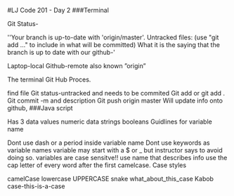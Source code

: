 #LJ Code 201 - Day 2 ###Terminal

Git Status-

''Your branch is up-to-date with 'origin/master'. Untracked files: (use "git add ..." to include in what will be committed) What it is the saying that the branch is up to date with our github-'

Laptop-local Github-remote also known ”origin”

The terminal Git Hub Proces.

find file
Git status-untracked and needs to be commited
Git add or git add .
Git commit -m and description
Git push origin master
Will update info onto github,
###Java script

Has 3 data values
numeric data
strings
booleans
Guidlines for variable name

Dont use dash or a period inside variable name
Dont use keywords as variable names
variable may start with a $ or _ but instructor says to avoid doing so.
variables are case sensitve!!
use name that describes info
use the cap letter of every word after the first camelcase.
Case styles

camelCase
lowercase
UPPERCASE
snake what_about_this_case
Kabob case-this-is-a-case
